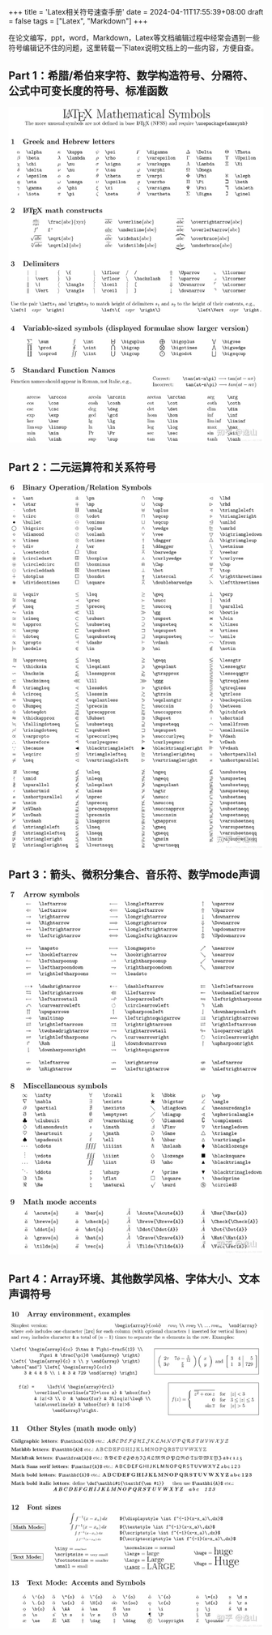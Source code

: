 +++
title = 'Latex相关符号速查手册'
date = 2024-04-11T17:55:39+08:00
draft = false
tags = ["Latex", "Markdown"]
+++

在论文编写，ppt，word，Markdown，Latex等文档编辑过程中经常会遇到一些符号编辑记不住的问题，这里转载一下latex说明文档上的一些内容，方便自查。

## Part 1：希腊/希伯来字符、数学构造符号、分隔符、公式中可变长度的符号、标准函数

<img src="img/pt1.webp" alt="Latex符号pt1" class="center-image"/>

## Part 2：二元运算符和关系符号

<img src="img/pt2.webp" alt="Latex符号pt1" class="center-image"/>


## Part 3：箭头、微积分集合、音乐符、数学mode声调

<img src="img/pt3.webp" alt="Latex符号pt1" class="center-image"/>

## Part 4：Array环境、其他数学风格、字体大小、文本声调符号

<img src="img/pt4.webp" alt="Latex符号pt1" class="center-image"/>



